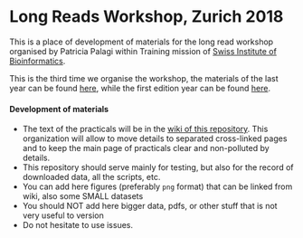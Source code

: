 # Long Reads Workshop, Zurich 2018

This is a place of development of materials for the long read workshop organised by Patricia Palagi within
Training mission of [Swiss Institute of Bioinformatics](https://www.sib.swiss/training).

This is the third time we organise the workshop, the materials of the last year can be found [here](https://github.com/aechchiki/SIB_LongReadsWorkshop_Zurich17/wiki), while the
first edition year can be found [here](https://github.com/aechchiki/SIB_LRW_Bern16).

#### Development of materials

- The text of the practicals will be in the [wiki of this repository](https://github.com/aechchiki/SIB_LongReadsWorkshop_Zurich18/wiki).
This organization will allow to move details to separated cross-linked pages and to keep the main page of practicals clear and non-polluted by details.
- This repository should serve mainly for testing, but also for the record of downloaded data, all the scripts, etc.
- You can add here figures (preferably `png` format) that can be linked from wiki, also some SMALL datasets
- You should NOT add here bigger data, pdfs, or other stuff that is not very useful to version
- Do not hesitate to use issues.
